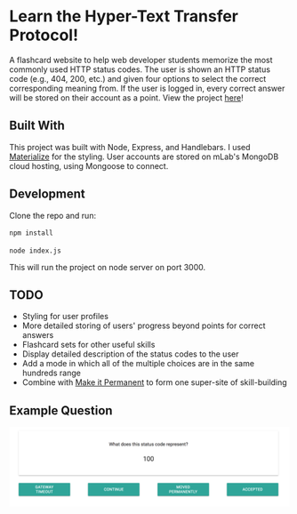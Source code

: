 # Learn the Hyper-Text Transfer Protocol!

A flashcard website to help web developer students memorize the most commonly used HTTP status codes. The user is shown an HTTP status code (e.g., 404, 200, etc.) and given four options to select the correct corresponding meaning from. If the user is logged in, every correct answer will be stored on their account as a point. View the project [here](https://learn-http.herokuapp.com/)!

## Built With
This project was built with Node, Express, and Handlebars. I used [Materialize](http://materializecss.com/) for the styling. User accounts are stored on mLab's MongoDB cloud hosting, using Mongoose to connect. 

## Development
Clone the repo and run: 

  ```
  npm install
  
  node index.js
  ```
  
This will run the project on node server on port 3000.

## TODO
- Styling for user profiles
- More detailed storing of users' progress beyond points for correct answers 
- Flashcard sets for other useful skills
- Display detailed description of the status codes to the user
- Add a mode in which all of the multiple choices are in the same hundreds range
- Combine with [Make it Permanent](http://makeitpermanent.net/) to form one super-site of skill-building

## Example Question
![Flashcard](100.png)
